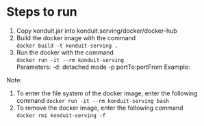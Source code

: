 # Steps to run 
1. Copy konduit.jar into konduit.serving/docker/docker-hub
2. Build the docker image with the command  
`
docker build -t konduit-serving .
`
3. Run the docker with the command  
`
docker run -it --rm konduit-serving  
`  
Parameters: 
    -d: detached mode
    -p portTo:portFrom Example: 


Note:  
1. To enter the file system of the docker image, enter the following command
`
docker run -it --rm konduit-serving bash
`
2. To remove the docker image, enter the following command  
`
docker rmi konduit-serving -f 
`